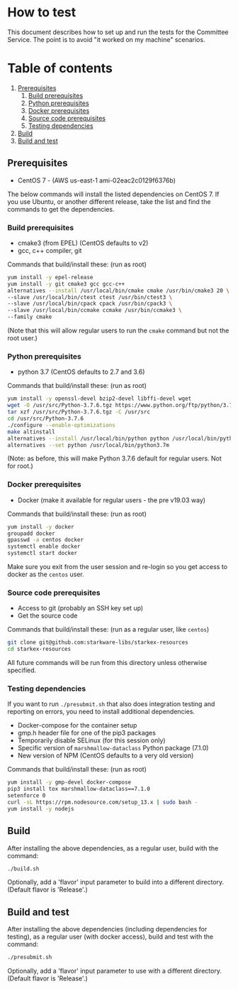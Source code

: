 # How to test

This document describes how to set up and run the tests for the Committee Service.
The point is to avoid "it worked on my machine" scenarios.

# Table of contents
1. [Prerequisites](#prerequisites)
   1. [Build prerequisites](#build-prerequisites)
   1. [Python prerequisites](#python-prerequisites)
   1. [Docker prerequisites](#docker-prerequisites)
   1. [Source code prerequisites](#source-code-prerequisites)
   1. [Testing dependencies](#testing-dependencies)
1. [Build](#build)
1. [Build and test](#build-and-test)

## Prerequisites
* CentOS 7 - (AWS us-east-1 ami-02eac2c0129f6376b)

The below commands will install the listed dependencies on CentOS 7. If you use Ubuntu, or
another different release, take the list and find the commands to get the dependencies.
### Build prerequisites
* cmake3 (from EPEL) (CentOS defaults to v2)
* gcc, c++ compiler, git

Commands that build/install these: (run as root)
```bash
yum install -y epel-release
yum install -y git cmake3 gcc gcc-c++
alternatives --install /usr/local/bin/cmake cmake /usr/bin/cmake3 20 \
--slave /usr/local/bin/ctest ctest /usr/bin/ctest3 \
--slave /usr/local/bin/cpack cpack /usr/bin/cpack3 \
--slave /usr/local/bin/ccmake ccmake /usr/bin/ccmake3 \
--family cmake
```
(Note that this will allow regular users to run the `cmake` command but not the root user.)

### Python prerequisites
* python 3.7 (CentOS defaults to 2.7 and 3.6)

Commands that build/install these: (run as root)
```bash
yum install -y openssl-devel bzip2-devel libffi-devel wget
wget -O /usr/src/Python-3.7.6.tgz https://www.python.org/ftp/python/3.7.6/Python-3.7.6.tgz
tar xzf /usr/src/Python-3.7.6.tgz -C /usr/src
cd /usr/src/Python-3.7.6
./configure --enable-optimizations
make altinstall
alternatives --install /usr/local/bin/python python /usr/local/bin/python3.7m 5 --family python
alternatives --set python /usr/local/bin/python3.7m
```
(Note: as before, this will make Python 3.7.6 default for regular users. Not for root.)

### Docker prerequisites
* Docker (make it available for regular users - the pre v19.03 way)

Commands that build/install these: (run as root)
```bash
yum install -y docker
groupadd docker
gpasswd -a centos docker
systemctl enable docker
systemctl start docker
```
Make sure you exit from the user session and re-login so you get access to docker as the `centos` user.

### Source code prerequisites
* Access to git (probably an SSH key set up)
* Get the source code

Commands that build/install these: (run as a regular user, like `centos`)
```bash
git clone git@github.com:starkware-libs/starkex-resources
cd starkex-resources
```
All future commands will be run from this directory unless otherwise specified.

### Testing dependencies
If you want to run `./presubmit.sh` that also does integration testing and reporting on errors,
you need to install additional dependencies.

* Docker-compose for the container setup
* gmp.h header file for one of the pip3 packages
* Temporarily disable SELinux (for this session only)
* Specific version of `marshmallow-dataclass` Python package (7.1.0)
* New version of NPM (CentOS defaults to a very old version)

Commands that build/install these: (run as root)
```bash
yum install -y gmp-devel docker-compose
pip3 install tox marshmallow-dataclass==7.1.0
setenforce 0
curl -sL https://rpm.nodesource.com/setup_13.x | sudo bash -
yum install -y nodejs
```

## Build
After installing the above dependencies, as a regular user, build with the command:
```bash
./build.sh
```
Optionally, add a 'flavor' input parameter to build into a different directory. (Default flavor is 'Release'.)

## Build and test
After installing the above dependencies (including dependencies for testing), as a regular user (with docker access),
build and test with the command:
```bash
./presubmit.sh
```
Optionally, add a 'flavor' input parameter to use with a different directory. (Default flavor is 'Release'.)
